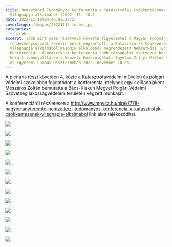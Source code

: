 ```yaml
---
title: Nemzetközi Tudományos Konferencia a Katasztrófák Csökkentésének
  Világnapja alkalmából (2022. 11. 10.)
date: 2022-11-10T04:46:03.277Z
coverImage: /images/20221112-index.jpg
categories:
  - hirek
excerpt: Több mint száz résztvevő követte figyelemmel a Magyar Tudomány Ünnepe
  rendezvénysorozat keretin belül megtartott, a Katasztrófák Csökkentésének
  Világnapja alkalmából második alkalomból megrendezett Nemzetközi Tudományos
  Konferenciát. A nemzetközi konferencia több társadalmi szervezet bevonásával
  került lebonyolításra a Nemzeti Közszolgálati Egyetem Zrínyi Miklós Laktanya
  és Egyetemi Campus Dísztermében 2022. november 10-én.
---
```

A plenáris részt követően 4, közte a Katasztrófavédelmi műveleti és polgári védelmi szekcióban folytatódott a konferencia, melynek egyik előadójaként Mészáros Zoltán bemutatta a Bács-Kiskun Megyei Polgári Védelmi Szövetség lakosságvédelem területén végzett munkáját.

A konferenciáról részletesen a <http://www.mpvsz.hu/hirek/778-hagyomanyteremto-nemzetkozi-tudomanyos-konferencia-a-katasztrofak-csokkentesenek-vilagnapja-alkalmabol> link alatt tájékozódhat.

![](/images/20221112-1.jpg)

![](/images/20221112-2.jpg)

![](/images/20221112-3.jpg)

![](/images/20221112-4.jpg)

![](/images/20221112-5.jpg)

![](/images/20221112-6.jpg)

![](/images/20221112-7.jpg)

![](/images/20221112-8.jpg)

![](/images/20221112-9.jpg)

![](/images/20221112-10.jpg)

![](/images/20221112-11.jpg)

![](/images/20221112-12.jpg)

![](/images/20221112-13.jpg)